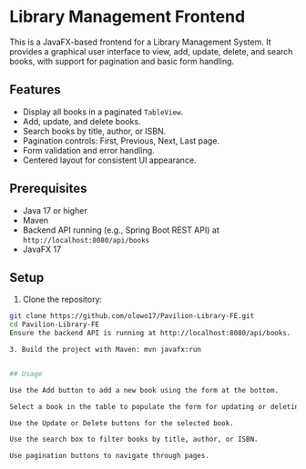 # Library Management Frontend

This is a JavaFX-based frontend for a Library Management System. It provides a graphical user interface to view, add, update, delete, and search books, with support for pagination and basic form handling.

## Features

- Display all books in a paginated `TableView`.
- Add, update, and delete books.
- Search books by title, author, or ISBN.
- Pagination controls: First, Previous, Next, Last page.
- Form validation and error handling.
- Centered layout for consistent UI appearance.

## Prerequisites

- Java 17 or higher
- Maven
- Backend API running (e.g., Spring Boot REST API) at `http://localhost:8080/api/books`
- JavaFX 17

## Setup

1. Clone the repository:
```bash
git clone https://github.com/olowo17/Pavilion-Library-FE.git
cd Pavilion-Library-FE
Ensure the backend API is running at http://localhost:8080/api/books.

3. Build the project with Maven: mvn javafx:run


## Usage

Use the Add button to add a new book using the form at the bottom.

Select a book in the table to populate the form for updating or deleting.

Use the Update or Delete buttons for the selected book.

Use the search box to filter books by title, author, or ISBN.

Use pagination buttons to navigate through pages.

